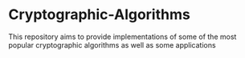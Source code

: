 # Cryptographic-Algorithms
This repository aims to provide implementations of some of the most popular cryptographic algorithms as well as some applications
